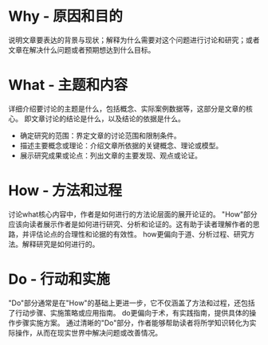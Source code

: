 # Why - 原因和目的
说明文章要表达的背景与现状；解释为什么需要对这个问题进行讨论和研究；或者文章在解决什么问题或者预期想达到什么目标。

# What - 主题和内容
详细介绍要讨论的主题是什么，包括概念、实际案例数据等，这部分是文章的核心。
即文章讨论的结论是什么，以及结论的依据是什么。
* 确定研究的范围：界定文章的讨论范围和限制条件。
* 描述主要概念或理论：介绍文章所依据的关键概念、理论或模型。
* 展示研究成果或论点：列出文章的主要发现、观点或论证。

# How - 方法和过程
讨论what核心内容中，作者是如何进行的方法论层面的展开论证的。
"How"部分应该向读者展示作者是如何进行研究、分析和论证的。这有助于读者理解作者的思路，并评估论点的合理性和论据的有效性。
how更偏向于道、分析过程、研究方法。解释研究是如何进行的。

# Do - 行动和实施
"Do"部分通常是在"How"的基础上更进一步，它不仅涵盖了方法和过程，还包括了行动步骤、实施策略或应用指南。
do更偏向于术，有实践指南，提供具体的操作步骤实施方案。
通过清晰的"Do"部分，作者能够帮助读者将所学知识转化为实际操作，从而在现实世界中解决问题或改善情况。